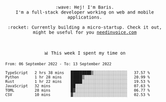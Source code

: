 <p align="center">
  <br><br>
  <samp>
    :wave: Hej! I'm Baris.
    <br>I'm a full-stack developer working on web and mobile applications.
       <br><br>:rocket: Currently building a micro-startup. Check it out, might be useful for you <a href="https://needinvoice.com/" target="_blank">needinvoice.com</a>

  </samp>
 <br><br><br>
</p>
<p align=center><samp>📊  This week I spent my time on</samp></p>


<!--START_SECTION:waka-->

```text
From: 06 September 2022 - To: 13 September 2022

TypeScript   2 hrs 38 mins   █████████▒░░░░░░░░░░░░░░░   37.57 %
Python       1 hr 28 mins    █████▒░░░░░░░░░░░░░░░░░░░   20.99 %
Rust         1 hr 22 mins    █████░░░░░░░░░░░░░░░░░░░░   19.53 %
JavaScript   32 mins         ██░░░░░░░░░░░░░░░░░░░░░░░   07.63 %
TOML         28 mins         █▓░░░░░░░░░░░░░░░░░░░░░░░   06.77 %
CSV          10 mins         ▓░░░░░░░░░░░░░░░░░░░░░░░░   02.53 %
```

<!--END_SECTION:waka-->


